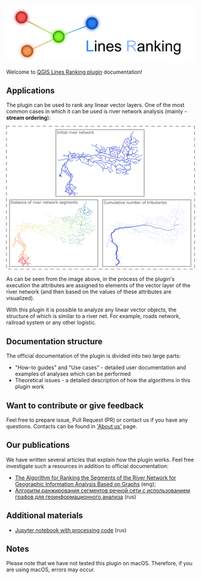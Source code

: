 <img src="https://raw.githubusercontent.com/ChrisLisbon/QGIS_LinesRankingPlugin/docs/images/ranking.png" width="650"/>

Welcome to [QGIS Lines Ranking plugin](https://github.com/ChrisLisbon/QGIS_LinesRankingPlugin) documentation!

## Applications

The plugin can be used to rank any linear vector layers. 
One of the most common cases in which it can be used is river network analysis (mainly - **stream ordering**):

<img src="https://raw.githubusercontent.com/ChrisLisbon/QGIS_LinesRankingPlugin/docs/images/application.png" width="750"/>

As can be seen from the image above, in the process of the plugin's execution the attributes are assigned to elements of 
the vector layer of the river network (and then based on the values of these attributes are visualized). 

With this plugin it is possible to analyze any linear vector objects, 
the structure of which is similar to a river net. For example, roads network, railroad system or any other logistic.

## Documentation structure 

The official documentation of the plugin is divided into two large parts:

- "How-to guides" and "Use cases" - detailed user documentation and examples of analyses which can be performed
- Theoretical issues - a detailed description of how the algorithms in this plugin work

## Want to contribute or give feedback

Feel free to prepare issue, Pull Request (PR) or contact us if you have any questions. 
Contacts can be found in ['About us'](about.md) page.

## Our publications

We have written several articles that explain how the plugin works. Feel free investigate such a resources in addition to official documentation: 

- [The Algorithm for Ranking the Segments of the River Network for Geographic Information Analysis Based on Graphs](https://medium.com/swlh/the-algorithm-for-ranking-the-segments-of-the-river-network-for-geographic-information-analysis-b25cffb0d167?sk=f1475802bd96f8d14c994a6f87f7453d) (eng);
- [Алгоритм ранжирования сегментов речной сети с использованием графов для геоинформационного анализа](https://habr.com/ru/articles/514526/) (rus)

## Additional materials 
- [Jupyter notebook with processing code](https://github.com/Dreamlone/State_Hydrological_Institute/blob/master/River_ranking.ipynb) (rus)

## Notes

Please note that we have not tested this plugin on macOS. 
Therefore, if you are using macOS, errors may occur. 